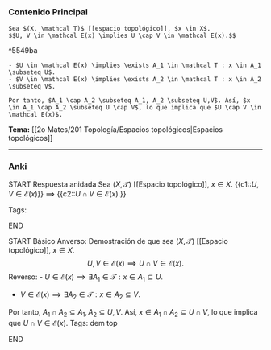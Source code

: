 ### Contenido Principal
```ad-proposition
Sea $(X, \mathcal T)$ [[espacio topológico]], $x \in X$.
$$U, V \in \mathcal E(x) \implies U \cap V \in \mathcal E(x).$$
```

^5549ba

```ad-proof
- $U \in \mathcal E(x) \implies \exists A_1 \in \mathcal T : x \in A_1 \subseteq U$.
- $V \in \mathcal E(x) \implies \exists A_2 \in \mathcal T : x \in A_2 \subseteq V$.

Por tanto, $A_1 \cap A_2 \subseteq A_1, A_2 \subseteq U,V$. Así, $x \in A_1 \cap A_2 \subseteq U \cap V$, lo que implica que $U \cap V \in \mathcal E(x)$.
```

**Tema:** [[2o Mates/201 Topología/Espacios topológicos|Espacios topológicos]]

---
### Anki

START
Respuesta anidada
Sea $(X, \mathcal T)$ [[Espacio topológico]], $x \in X$. {{c1::$U, V \in \mathcal E(x)$}} $\implies$ {{c2::$U \cap V \in \mathcal E(x).$}}

Tags:
<!--ID: 1727339263755-->
END

START
Básico
Anverso: Demostración de que sea $(X, \mathcal T)$ [[Espacio topológico]], $x \in X$.
$$U, V \in \mathcal E(x) \implies U \cap V \in \mathcal E(x).$$
Reverso: - $U \in \mathcal E(x) \implies \exists A_1 \in \mathcal T : x \in A_1 \subseteq U$.
- $V \in \mathcal E(x) \implies \exists A_2 \in \mathcal T : x \in A_2 \subseteq V$.

Por tanto, $A_1 \cap A_2 \subseteq A_1, A_2 \subseteq U,V$. Así, $x \in A_1 \cap A_2 \subseteq U \cap V$, lo que implica que $U \cap V \in \mathcal E(x)$.
Tags: dem top
<!--ID: 1727339263757-->
END



